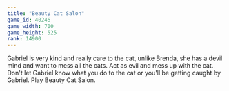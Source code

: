 ```yaml
---
title: "Beauty Cat Salon"
game_id: 40246
game_width: 700
game_height: 525
rank: 14900
---
```

Gabriel is very kind and really care to the cat, unlike Brenda, she has a devil mind and want to mess all the cats. Act as evil and mess up with the cat. Don't let Gabriel know what you do to the cat or you'll be getting caught by Gabriel. Play Beauty Cat Salon.